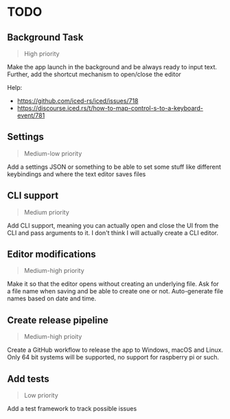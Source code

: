 # TODO

## Background Task
> High priority

Make the app launch in the background and be always ready to input text.
Further, add the shortcut mechanism to open/close the editor

Help:
- https://github.com/iced-rs/iced/issues/718
- https://discourse.iced.rs/t/how-to-map-control-s-to-a-keyboard-event/781

## Settings
> Medium-low priority

Add a settings JSON or something to be able to set some stuff like different keybindings and where
the text editor saves files

## CLI support
> Medium priority

Add CLI support, meaning you can actually open and close the UI from the CLI and pass arguments to it.
I don't think I will actually create a CLI editor.

## Editor modifications
> Medium-high priority

Make it so that the editor opens without creating an underlying file.
Ask for a file name when saving and be able to create one or not.
Auto-generate file names based on date and time.

## Create release pipeline
> Medium-high prioity

Create a GitHub workflow to release the app to Windows, macOS and Linux.
Only 64 bit systems will be supported, no support for raspberry pi or such.

## Add tests
> Low  priority

Add a test framework to track possible issues
